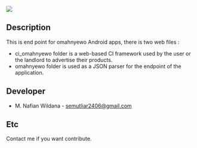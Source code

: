 ![](https://badge.buildbox.io/sample.svg?status=passed) 

## Description

This is end point for omahnyewo Android apps, there is two web files :
* ci_omahnyewo folder is a web-based CI framework used by the user or the landlord to advertise their products.
* omahnyewo folder is used as a JSON parser for the endpoint of the application.

## Developer

* M. Nafian Wildana - <semutliar2406@gmail.com>

## Etc

Contact me if you want contribute.
